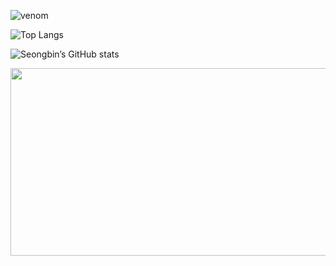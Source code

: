 ![venom](https://capsule-render.vercel.app/api?type=venom&height=200&text=I%20am%20Seongbin.&fontSize=70&color=0:8871e5,100:b678c4&stroke=b678c4)
<div align="left">

![Top Langs](https://github-readme-stats.vercel.app/api/top-langs/?username=csb1320&layout=compact&bg_color=000000)

![Seongbin’s GitHub stats](https://github-readme-stats.vercel.app/api?username=csb1320&include_all_commits=true&show_icons=true&theme=cobalt&bg_color=000000)
</div>


<a href="https://github.com/devxb/gitanimals">
<img
  src="https://render.gitanimals.org/farms/csb1320"
  width="600"
  height="300"
/>
</a>
